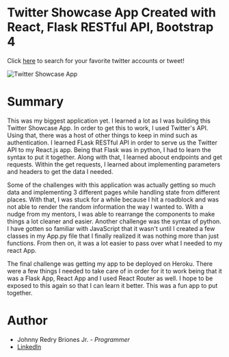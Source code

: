 # Twitter Showcase App Created with React, Flask RESTful API, Bootstrap 4

Click [here](https://myflasktwitterapp.herokuapp.com/) to search for your favorite twitter accounts or tweet!

![Twitter Showcase App](./src/Images/TwitterHomePage.png)

# Summary

This was my biggest application yet. I learned a lot as I was building this Twitter Showcase App. In order to get this to work, I used Twitter's API. Using that, there was a host of other things to keep in mind such as authentication. I learned FLask RESTful API in order to serve us the Twitter API to my React.js app. Being that Flask was in python, I had to learn the syntax to put it together. Along with that, I learned aboout endpoints and get requests. Within the get requests, I learned about implementing parameters and headers to get the data I needed.

Some of the challenges with this application was actually getting so much data and implementing 3 different pages while handling state from different places. With that, I was stuck for a while because I hit a roadblock and was not able to render the random information the way I wanted to. With a nudge from my mentors, I was able to rearrange the components to make things a lot cleaner and easier. Another challenge was the syntax of python. I have gotten so familiar with JavaScript that it wasn't until I created a few classes in my App.py file that I finally realized it was nothing more than just functions. From then on, it was a lot easier to pass over what I needed to my react App.

The final challenge was getting my app to be deployed on Heroku. There were a few things I needed to take care of in order for it to work being that it was a Flask App, React App and I used React Router as well. I hope to be exposed to this again so that I can learn it better. This was a fun app to put together.  

# Author
* Johnny Redry Briones Jr. - *Programmer*
* [LinkedIn](https://www.linkedin.com/in/johnny-briones-b6068383/)